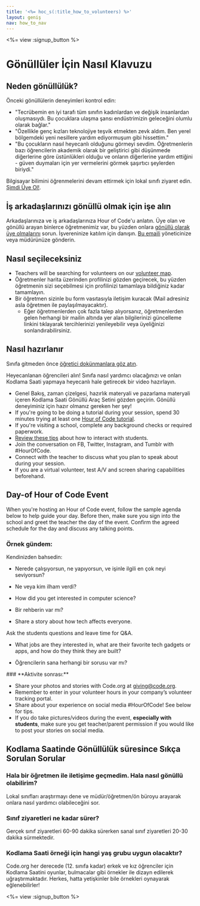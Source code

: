 ```yaml
---
title: '<%= hoc_s(:title_how_to_volunteers) %>'
layout: geniş
nav: how_to_nav
---
```

<%= view :signup_button %>

# Gönüllüler İçin Nasıl Klavuzu

## Neden gönüllülük?

Önceki gönüllülerin deneyimleri kontrol edin:

- "Tecrübemin en iyi tarafı tüm sınıfın kadınlardan ve değişik insanlardan oluşmasıydı. Bu çocuklara ulaşma şansı endüstrimizin geleceğini olumlu olarak bağlar."
- "Özellikle genç kızları teknolojiye teşvik etmekten zevk aldım. Ben yerel bölgemdeki yeni nesillere yardım ediyormuşum gibi hissettim."
- "Bu çocukların nasıl heyecanlı olduğunu görmeyi sevdim. Öğretmenlerin bazı öğrencilerin akademik olarak bir geliştirici gibi düşünmede diğerlerine göre üstünlükleri olduğu ve onların diğerlerine yardım ettiğini - güven duymaları için yer vermelerini görmek şaşırtıcı şeylerden biriydi."

Bilgisayar bilimini öğrenmelerini devam ettirmek için lokal sınıfı ziyaret edin. [Şimdi Üye Ol!](https://code.org/volunteer/engineer).

## İş arkadaşlarınızı gönüllü olmak için işe alın

Arkadaşlarınıza ve iş arkadaşlarınıza Hour of Code'u anlatın. Üye olan ve gönüllü arayan binlerce öğretmenimiz var, bu yüzden onlara [gönüllü olarak üye olmalarını](https://code.org/volunteer) sorun. İşvereninize katılım için danışın. [Bu emaili](https://hourofcode.com/promote/resources#email) yöneticinize veya müdürünüze gönderin.

## Nasıl seçileceksiniz

- Teachers will be searching for volunteers on our [volunteer map](https://code.org/volunteer/local).
- Öğretmenler harita üzerinden profilinizi gözden geçirecek, bu yüzden öğretmenin sizi seçebilmesi için profilinizi tamamlaya bildiğiniz kadar tamamlayın.
- Bir öğretmen sizinle bu form vasıtasıyla iletişim kuracak (Mail adresiniz asla öğretmen ile paylaşılmayacaktır). 
  - Eğer öğretmenlerden çok fazla talep alıyorsanız, öğretmenlerden gelen herhangi bir mailin altında yer alan bilgilerinizi güncelleme linkini tıklayarak tercihlerinizi yenileyebilir veya üyeliğinizi sonlandırabilirsiniz. 

## Nasıl hazırlanır

Sınıfa gitmeden önce [ öğretici dokünmanlara göz atın](hourofcode.com/learn).

Heyecanlanan öğrencileri alın! Sınıfa nasıl yardımcı olacağınızı ve onları Kodlama Saati yapmaya heyecanlı hale getirecek bir video hazırlayın.

- Genel Bakış, zaman çizelgesi, hazırlık materyali ve pazarlama materyali içeren Kodlama Saati Gönüllü Araç Setini gözden geçirin. Gönüllü deneyiminiz için hazır olmanız gereken her şey!
- If you're going to be doing a tutorial during your session, spend 30 minutes trying at least one [Hour of Code tutorial](<%= resolve_url('/learn') %>).
- If you're visiting a school, complete any background checks or required paperwork.
- [Review these tips](https://code.org/files/CSTT_Volunteers.pdf) about how to interact with students.
- Join the conversation on FB, Twitter, Instagram, and Tumblr with #HourOfCode.
- Connect with the teacher to discuss what you plan to speak about during your session.
- If you are a virtual volunteer, test A/V and screen sharing capabilities beforehand.

## Day-of Hour of Code Event

When you're hosting an Hour of Code event, follow the sample agenda below to help guide your day. Before then, make sure you sign into the school and greet the teacher the day of the event. Confirm the agreed schedule for the day and discuss any talking points.

### **Örnek gündem:**

Kendinizden bahsedin: </ul>

- Nerede çalışıyorsun, ne yapıyorsun, ve işinle ilgili en çok neyi seviyorsun?
- Ne veya kim ilham verdi?
- How did you get interested in computer science?
- Bir rehberin var mı?
- Share a story about how tech affects everyone.</ul></td> </tr> 
  Ask the students questions and leave time for Q&A. </ul>
  
  - What jobs are they interested in, what are their favorite tech gadgets or apps, and how do they think they are built? 
  - Öğrencilerin sana herhangi bir sorusu var mı?</ul></td> </tr> 
    </tbody> </table> 
    ### **Aktivite sonrası:**
    
    - Share your photos and stories with Code.org at giving@code.org.
    - Remember to enter in your volunteer hours in your company’s volunteer tracking portal.
    - Share about your experience on social media #HourOfCode! See below for tips. 
    - If you do take pictures/videos during the event, **especially with students**, make sure you get teacher/parent permission if you would like to post your stories on social media.
    ## Kodlama Saatinde Gönüllülük süresince Sıkça Sorulan Sorular
    
    ### **Hala bir öğretmen ile iletişime geçmedim. Hala nasıl gönüllü olabilirim?**
    
    Lokal sınıfları araştırmayı dene ve müdür/öğretmen/ön büroyu arayarak onlara nasıl yardımcı olabileceğini sor.
    
    ### **Sınıf ziyaretleri ne kadar sürer?**
    
    Gerçek sınıf ziyaretleri 60-90 dakika sürerken sanal sınıf ziyaretleri 20-30 dakika sürmektedir.
    
    ### **Kodlama Saati örneği için hangi yaş grubu uygun olacaktır?**
    
    Code.org her derecede (12. sınıfa kadar) erkek ve kız öğrenciler için Kodlama Saatini oyunlar, bulmacalar gibi örnekler ile dizayn edilerek uğraştırmaktadır. Herkes, hatta yetişkinler bile örnekleri oynayarak eğlenebilirler!
    
    <%= view :signup_button %>